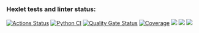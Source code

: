 ### Hexlet tests and linter status:
[![Actions Status](https://github.com/Morphius-IG/python-project-50/actions/workflows/hexlet-check.yml/badge.svg)](https://github.com/Morphius-IG/python-project-50/actions)
[![Python CI](https://github.com/Morphius-IG/python-project-50/actions/workflows/pyci.yml/badge.svg)](https://github.com/Morphius-IG/python-project-50/actions/workflows/pyci.yml)
[![Quality Gate Status](https://sonarcloud.io/api/project_badges/measure?project=Morphius-IG_python-project-50&metric=alert_status)](https://sonarcloud.io/summary/new_code?id=Morphius-IG_python-project-50)
[![Coverage](https://sonarcloud.io/api/project_badges/measure?project=Morphius-IG_python-project-50&metric=coverage)](https://sonarcloud.io/summary/new_code?id=Morphius-IG_python-project-50)
<a href="https://asciinema.org/a/UUc37fgOHiGdhrfXSNwQlncqW" target="_blank"><img src="https://asciinema.org/a/UUc37fgOHiGdhrfXSNwQlncqW.svg" /></a>
<a href="https://asciinema.org/a/qWl9BI10tpgmJUV3TyO94nyx3" target="_blank"><img src="https://asciinema.org/a/qWl9BI10tpgmJUV3TyO94nyx3.svg" /></a>
<a href="https://asciinema.org/a/CTzE6KH5NThTEjS8xSxBGoMdO" target="_blank"><img src="https://asciinema.org/a/CTzE6KH5NThTEjS8xSxBGoMdO.svg" /></a>
